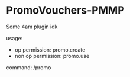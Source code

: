 # PromoVouchers-PMMP

Some 4am plugin idk

usage:

- op permission: promo.create
- non op permission: promo.use

command: /promo <name>
